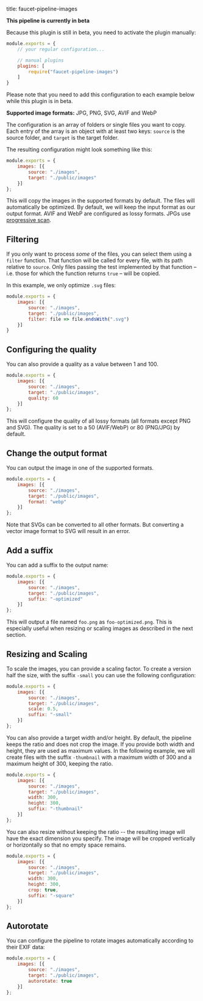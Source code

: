 title: faucet-pipeline-images

**This pipeline is currently in beta**

Because this plugin is still in beta, you need to activate the plugin manually:

```js
module.exports = {
    // your regular configuration...

    // manual plugins
    plugins: [
        require("faucet-pipeline-images")
    ]
}
```

Please note that you need to add this configuration to each example below while
this plugin is in beta.

**Supported image formats:** JPG, PNG, SVG, AVIF and WebP

The configuration is an array of folders or single files you want to copy. Each
entry of the array is an object with at least two keys: `source` is the source
folder, and `target` is the target folder.

The resulting configuration might look something like this:

```js
module.exports = {
    images: [{
        source: "./images",
        target: "./public/images"
    }]
};
```

This will copy the images in the supported formats by default. The files will
automatically be optimized. By default, we will keep the input format as our
output format. AVIF and WebP are configured as lossy formats. JPGs use
[progressive scan](https://images.guide/#jpeg-compression-modes).

## Filtering

If you only want to process _some_ of the files, you can select them using a
`filter` function. That function will be called for every file, with its path
relative to `source`. Only files passing the test implemented by that function –
i.e. those for which the function returns `true` – will be copied.

In this example, we only optimize `.svg` files:

```js
module.exports = {
    images: [{
        source: "./images",
        target: "./public/images",
        filter: file => file.endsWith(".svg")
    }]
}
```

## Configuring the quality

You can also provide a quality as a value between 1 and 100.

```js
module.exports = {
    images: [{
        source: "./images",
        target: "./public/images",
        quality: 60
    }]
};
```

This will configure the quality of all lossy formats (all formats except PNG and
SVG). The quality is set to a 50 (AVIF/WebP) or 80 (PNG/JPG) by default.

## Change the output format

You can output the image in one of the supported formats.

```js
module.exports = {
    images: [{
        source: "./images",
        target: "./public/images",
        format: "webp"
    }]
};
```

Note that SVGs can be converted to all other formats. But converting a vector
image format to SVG will result in an error.

## Add a suffix

You can add a suffix to the output name:

```js
module.exports = {
    images: [{
        source: "./images",
        target: "./public/images",
        suffix: "-optimized"
    }]
};
```

This will output a file named `foo.png` as `foo-optimized.png`. This is
especially useful when resizing or scaling images as described in the next
section.

## Resizing and Scaling

To scale the images, you can provide a scaling factor. To create a version half
the size, with the suffix `-small` you can use the following configuration:

```js
module.exports = {
    images: [{
        source: "./images",
        target: "./public/images",
        scale: 0.5,
        suffix: "-small"
    }]
};
```

You can also provide a target width and/or height. By default, the pipeline
keeps the ratio and does not crop the image. If you provide both width and
height, they are used as maximum values. In the following example, we will
create files with the suffix `-thumbnail` with a maximum width of 300 and a
maximum height of 300, keeping the ratio.

```js
module.exports = {
    images: [{
        source: "./images",
        target: "./public/images",
        width: 300,
        height: 300,
        suffix: "-thumbnail"
    }]
};
```

You can also resize without keeping the ratio -- the resulting image will have
the exact dimension you specify. The image will be cropped vertically or
horizontally so that no empty space remains.

```js
module.exports = {
    images: [{
        source: "./images",
        target: "./public/images",
        width: 300,
        height: 300,
        crop: true,
        suffix: "-square"
    }]
};
```

## Autorotate

You can configure the pipeline to rotate images automatically according to their
EXIF data:

```js
module.exports = {
    images: [{
        source: "./images",
        target: "./public/images",
        autorotate: true
    }]
};
```
